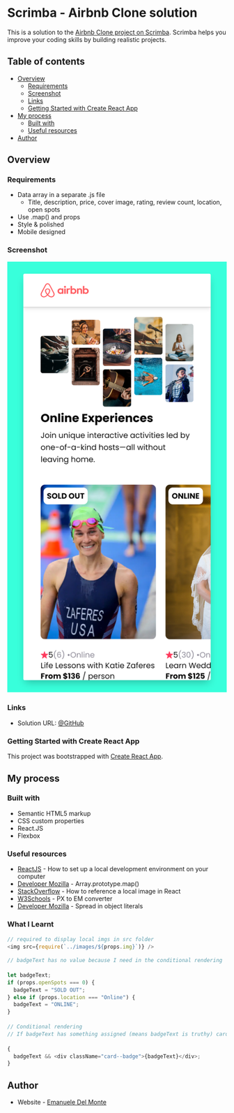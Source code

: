 # Scrimba - Airbnb Clone solution

This is a solution to the [Airbnb Clone project on Scrimba](https://scrimba.com/learn/learnjavascript/). Scrimba helps you improve your coding skills by building realistic projects.

## Table of contents

- [Overview](#overview)
  - [Requirements](#requirements)
  - [Screenshot](#screenshot)
  - [Links](#links)
  - [Getting Started with Create React App](#getting-started-with-create-react-app)
- [My process](#my-process)
  - [Built with](#built-with)
  - [Useful resources](#useful-resources)
- [Author](#author)

## Overview

### Requirements

- Data array in a separate .js file
  - Title, description, price, cover image, rating, review count, location, open spots
- Use .map() and props
- Style & polished
- Mobile designed

### Screenshot

![screenshot](/src/screenshots/screenshot.png)

### Links

- Solution URL: [@GitHub](https://github.com/xdelmo/airbnb-clone)

### Getting Started with Create React App

This project was bootstrapped with [Create React App](https://github.com/facebook/create-react-app).

## My process

### Built with

- Semantic HTML5 markup
- CSS custom properties
- React.JS
- Flexbox

### Useful resources

- [ReactJS](https://reactjs.org/tutorial/tutorial.html) - How to set up a local development environment on your computer
- [Developer Mozilla](https://developer.mozilla.org/en-US/docs/Web/JavaScript/Reference/Global_Objects/Array/map) - Array.prototype.map()
- [StackOverflow](https://stackoverflow.com/questions/39999367/how-do-i-reference-a-local-image-in-react) - How to reference a local image in React
- [W3Schools](https://www.w3schools.com/tags/ref_pxtoemconversion.asp) - PX to EM converter
- [Developer Mozilla](https://developer.mozilla.org/en-US/docs/Web/JavaScript/Reference/Operators/Spread_syntax#spread_in_object_literals) - Spread in object literals

### What I Learnt

```js
// required to display local imgs in src folder
<img src={require(`../images/${props.img}`)} />
```

```js
// badgeText has no value because I need in the conditional rendering

let badgeText;
if (props.openSpots === 0) {
  badgeText = "SOLD OUT";
} else if (props.location === "Online") {
  badgeText = "ONLINE";
}

// Conditional rendering
// If badgeText has something assigned (means badgeText is truthy) card--badge div will be displayed corrisponding badgeText

{
  badgeText && <div className="card--badge">{badgeText}</div>;
}
```

## Author

- Website - [Emanuele Del Monte](https://www.emanueledelmonte.it)
